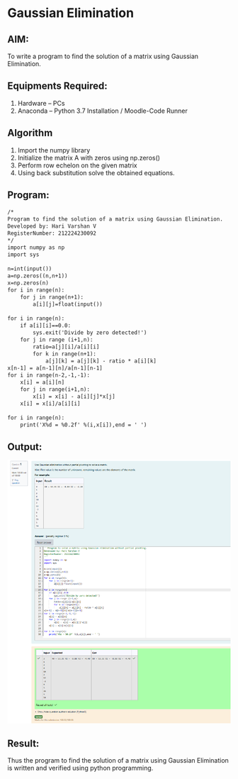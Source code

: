 # Gaussian Elimination

## AIM:
To write a program to find the solution of a matrix using Gaussian Elimination.

## Equipments Required:
1. Hardware – PCs
2. Anaconda – Python 3.7 Installation / Moodle-Code Runner

## Algorithm
1. Import the numpy library
2. Initialize the matrix A with zeros using np.zeros()
3. Perform row echelon on the given matrix
4. Using back substitution solve the obtained equations.
 

## Program:
```
/*
Program to find the solution of a matrix using Gaussian Elimination.
Developed by: Hari Varshan V
RegisterNumber: 212224230092
*/
import numpy as np
import sys

n=int(input())
a=np.zeros((n,n+1))
x=np.zeros(n)
for i in range(n):
    for j in range(n+1):
        a[i][j]=float(input())
        
for i in range(n):
    if a[i][i]==0.0:
        sys.exit('Divide by zero detected!')
    for j in range (i+1,n):
        ratio=a[j][i]/a[i][i]
        for k in range(n+1):
            a[j][k] = a[j][k] - ratio * a[i][k]
x[n-1] = a[n-1][n]/a[n-1][n-1]
for i in range(n-2,-1,-1):
    x[i] = a[i][n]
    for j in range(i+1,n):
        x[i] = x[i] - a[i][j]*x[j]
    x[i] = x[i]/a[i][i]    
    
for i in range(n):
    print('X%d = %0.2f' %(i,x[i]),end = ' ')
```

## Output:
![alt text](<Screenshot 2025-05-13 190407.png>)


## Result:
Thus the program to find the solution of a matrix using Gaussian Elimination is written and verified using python programming.

